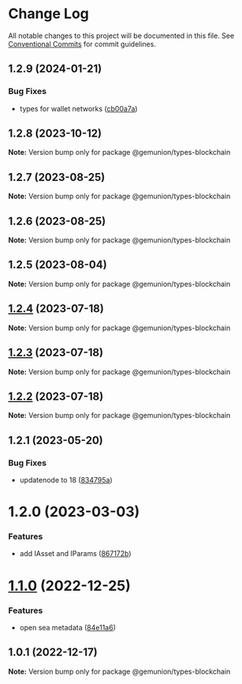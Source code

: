 # Change Log

All notable changes to this project will be documented in this file.
See [Conventional Commits](https://conventionalcommits.org) for commit guidelines.

## 1.2.9 (2024-01-21)

### Bug Fixes

- types for wallet networks ([cb00a7a](https://github.com/gemunion/common-packages/commit/cb00a7aac0244b738a0d4d230235838177793107))

## 1.2.8 (2023-10-12)

**Note:** Version bump only for package @gemunion/types-blockchain

## 1.2.7 (2023-08-25)

**Note:** Version bump only for package @gemunion/types-blockchain

## 1.2.6 (2023-08-25)

**Note:** Version bump only for package @gemunion/types-blockchain

## 1.2.5 (2023-08-04)

**Note:** Version bump only for package @gemunion/types-blockchain

## [1.2.4](https://github.com/gemunion/common-packages/compare/@gemunion/types-blockchain@1.2.3...@gemunion/types-blockchain@1.2.4) (2023-07-18)

**Note:** Version bump only for package @gemunion/types-blockchain

## [1.2.3](https://github.com/gemunion/common-packages/compare/@gemunion/types-blockchain@1.2.2...@gemunion/types-blockchain@1.2.3) (2023-07-18)

**Note:** Version bump only for package @gemunion/types-blockchain

## [1.2.2](https://github.com/gemunion/common-packages/compare/@gemunion/types-blockchain@1.2.1...@gemunion/types-blockchain@1.2.2) (2023-07-18)

**Note:** Version bump only for package @gemunion/types-blockchain

## 1.2.1 (2023-05-20)

### Bug Fixes

- updatenode to 18 ([834795a](https://github.com/gemunion/common-packages/commit/834795aca8d9c351fde907fbdb511f437c707f11))

# 1.2.0 (2023-03-03)

### Features

- add IAsset and IParams ([867172b](https://github.com/gemunion/common-packages/commit/867172b6cd56556034b6ee8f78b53116d290ef7d))

# [1.1.0](https://github.com/gemunion/common-packages/compare/@gemunion/types-blockchain@1.0.1...@gemunion/types-blockchain@1.1.0) (2022-12-25)

### Features

- open sea metadata ([84e11a6](https://github.com/gemunion/common-packages/commit/84e11a6700ed1d07a943d6fed4406f4691bf910b))

## 1.0.1 (2022-12-17)

**Note:** Version bump only for package @gemunion/types-blockchain
